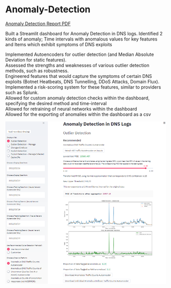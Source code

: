 # Anomaly-Detection

[Anomaly Detection Report PDF](https://github.com/RMCox/Anomaly-Detection/blob/main/Anomaly%20Detection%20in%20Cybersecurity%20Data.pdf)

Built a Streamlit dashboard for Anomaly Detection in DNS logs. Identified 2 kinds of anomaly; Time intervals with anomalous values for key features and Items which exhibit symptoms of DNS exploits  

Implemented Autoencoders for outlier detection (and Median Absolute Deviation for static features).  
Assessed the strengths and weaknesses of various outlier detection methods, such as robustness.  
Engineered features that would capture the symptoms of certain DNS exploits (Botnet Heatbeats, DNS Tunnelling, DDoS Attacks, Domain Flux).  
Implemented a risk-scoring system for these features, similar to providers such as Splunk.  
Allowed for custom anomaly detection checks within the dashboard, specifying the desired method and time-interval  
Allowed for retraining of neural networks within the dashboard  
Allowed for the exporting of anomalies within the dashboard as a csv  

![Anomaly Detection Dashboard](https://github.com/RMCox/Portfolio/blob/master/Images/anomaly_detection_dashboard_screenshot.PNG)
